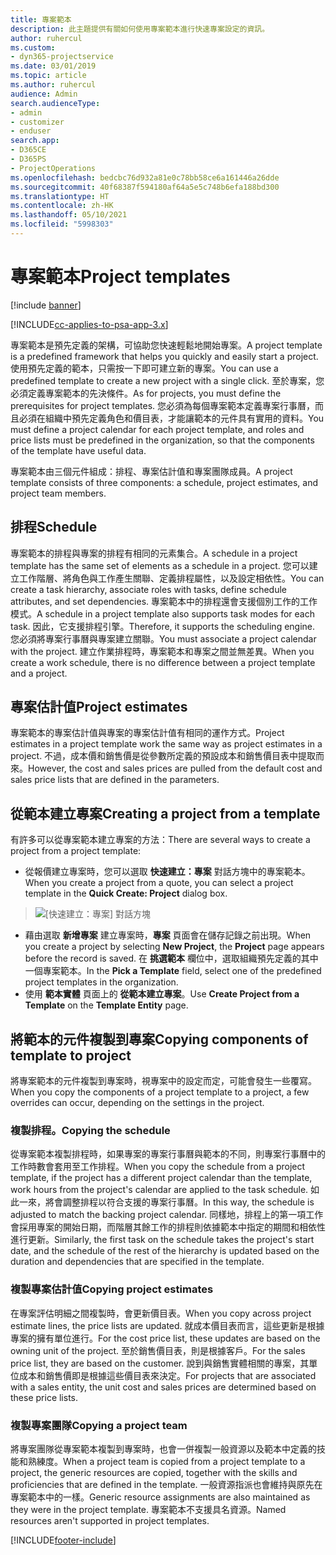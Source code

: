 ```yaml
---
title: 專案範本
description: 此主題提供有關如何使用專案範本進行快速專案設定的資訊。
author: ruhercul
ms.custom:
- dyn365-projectservice
ms.date: 03/01/2019
ms.topic: article
ms.author: ruhercul
audience: Admin
search.audienceType:
- admin
- customizer
- enduser
search.app:
- D365CE
- D365PS
- ProjectOperations
ms.openlocfilehash: bedcbc76d932a81e0c78bb58ce6a161446a26dde
ms.sourcegitcommit: 40f68387f594180af64a5e5c748b6efa188bd300
ms.translationtype: HT
ms.contentlocale: zh-HK
ms.lasthandoff: 05/10/2021
ms.locfileid: "5998303"
---
```

# <a name="project-templates"></a><span data-ttu-id="224f2-103">專案範本</span><span class="sxs-lookup"><span data-stu-id="224f2-103">Project templates</span></span> 

[!include [banner](../includes/psa-now-project-operations.md)]

[!INCLUDE[cc-applies-to-psa-app-3.x](../includes/cc-applies-to-psa-app-3x.md)]

<span data-ttu-id="224f2-104">專案範本是預先定義的架構，可協助您快速輕鬆地開始專案。</span><span class="sxs-lookup"><span data-stu-id="224f2-104">A project template is a predefined framework that helps you quickly and easily start a project.</span></span> <span data-ttu-id="224f2-105">使用預先定義的範本，只需按一下即可建立新的專案。</span><span class="sxs-lookup"><span data-stu-id="224f2-105">You can use a predefined template to create a new project with a single click.</span></span> <span data-ttu-id="224f2-106">至於專案，您必須定義專案範本的先決條件。</span><span class="sxs-lookup"><span data-stu-id="224f2-106">As for projects, you must define the prerequisites for project templates.</span></span> <span data-ttu-id="224f2-107">您必須為每個專案範本定義專案行事曆，而且必須在組織中預先定義角色和價目表，才能讓範本的元件具有實用的資料。</span><span class="sxs-lookup"><span data-stu-id="224f2-107">You must define a project calendar for each project template, and roles and price lists must be predefined in the organization, so that the components of the template have useful data.</span></span>

<span data-ttu-id="224f2-108">專案範本由三個元件組成：排程、專案估計值和專案團隊成員。</span><span class="sxs-lookup"><span data-stu-id="224f2-108">A project template consists of three components: a schedule, project estimates, and project team members.</span></span>

## <a name="schedule"></a><span data-ttu-id="224f2-109">排程</span><span class="sxs-lookup"><span data-stu-id="224f2-109">Schedule</span></span>

<span data-ttu-id="224f2-110">專案範本的排程與專案的排程有相同的元素集合。</span><span class="sxs-lookup"><span data-stu-id="224f2-110">A schedule in a project template has the same set of elements as a schedule in a project.</span></span> <span data-ttu-id="224f2-111">您可以建立工作階層、將角色與工作產生關聯、定義排程屬性，以及設定相依性。</span><span class="sxs-lookup"><span data-stu-id="224f2-111">You can create a task hierarchy, associate roles with tasks, define schedule attributes, and set dependencies.</span></span> <span data-ttu-id="224f2-112">專案範本中的排程還會支援個別工作的工作模式。</span><span class="sxs-lookup"><span data-stu-id="224f2-112">A schedule in a project template also supports task modes for each task.</span></span> <span data-ttu-id="224f2-113">因此，它支援排程引擎。</span><span class="sxs-lookup"><span data-stu-id="224f2-113">Therefore, it supports the scheduling engine.</span></span> <span data-ttu-id="224f2-114">您必須將專案行事曆與專案建立關聯。</span><span class="sxs-lookup"><span data-stu-id="224f2-114">You must associate a project calendar with the project.</span></span> <span data-ttu-id="224f2-115">建立作業排程時，專案範本和專案之間並無差異。</span><span class="sxs-lookup"><span data-stu-id="224f2-115">When you create a work schedule, there is no difference between a project template and a project.</span></span>

## <a name="project-estimates"></a><span data-ttu-id="224f2-116">專案估計值</span><span class="sxs-lookup"><span data-stu-id="224f2-116">Project estimates</span></span>

<span data-ttu-id="224f2-117">專案範本的專案估計值與專案的專案估計值有相同的運作方式。</span><span class="sxs-lookup"><span data-stu-id="224f2-117">Project estimates in a project template work the same way as project estimates in a project.</span></span> <span data-ttu-id="224f2-118">不過，成本價和銷售價是從參數所定義的預設成本和銷售價目表中提取而來。</span><span class="sxs-lookup"><span data-stu-id="224f2-118">However, the cost and sales prices are pulled from the default cost and sales price lists that are defined in the parameters.</span></span>

## <a name="creating-a-project-from-a-template"></a><span data-ttu-id="224f2-119">從範本建立專案</span><span class="sxs-lookup"><span data-stu-id="224f2-119">Creating a project from a template</span></span>
 
<span data-ttu-id="224f2-120">有許多可以從專案範本建立專案的方法：</span><span class="sxs-lookup"><span data-stu-id="224f2-120">There are several ways to create a project from a project template:</span></span>

- <span data-ttu-id="224f2-121">從報價建立專案時，您可以選取 **快速建立：專案** 對話方塊中的專案範本。</span><span class="sxs-lookup"><span data-stu-id="224f2-121">When you create a project from a quote, you can select a project template in the **Quick Create: Project** dialog box.</span></span>

> ![[快速建立：專案] 對話方塊](media/project-11.png)

- <span data-ttu-id="224f2-123">藉由選取 **新增專案** 建立專案時，**專案** 頁面會在儲存記錄之前出現。</span><span class="sxs-lookup"><span data-stu-id="224f2-123">When you create a project by selecting **New Project**, the **Project** page appears before the record is saved.</span></span> <span data-ttu-id="224f2-124">在 **挑選範本** 欄位中，選取組織預先定義的其中一個專案範本。</span><span class="sxs-lookup"><span data-stu-id="224f2-124">In the **Pick a Template** field, select one of the predefined project templates in the organization.</span></span>
- <span data-ttu-id="224f2-125">使用 **範本實體** 頁面上的 **從範本建立專案**。</span><span class="sxs-lookup"><span data-stu-id="224f2-125">Use **Create Project from a Template** on the **Template Entity** page.</span></span>

## <a name="copying-components-of-template-to-project"></a><span data-ttu-id="224f2-126">將範本的元件複製到專案</span><span class="sxs-lookup"><span data-stu-id="224f2-126">Copying components of template to project</span></span>

<span data-ttu-id="224f2-127">將專案範本的元件複製到專案時，視專案中的設定而定，可能會發生一些覆寫。</span><span class="sxs-lookup"><span data-stu-id="224f2-127">When you copy the components of a project template to a project, a few overrides can occur, depending on the settings in the project.</span></span>

### <a name="copying-the-schedule"></a><span data-ttu-id="224f2-128">複製排程。</span><span class="sxs-lookup"><span data-stu-id="224f2-128">Copying the schedule</span></span>

<span data-ttu-id="224f2-129">從專案範本複製排程時，如果專案的專案行事曆與範本的不同，則專案行事曆中的工作時數會套用至工作排程。</span><span class="sxs-lookup"><span data-stu-id="224f2-129">When you copy the schedule from a project template, if the project has a different project calendar than the template, work hours from the project's calendar are applied to the task schedule.</span></span> <span data-ttu-id="224f2-130">如此一來，將會調整排程以符合支援的專案行事曆。</span><span class="sxs-lookup"><span data-stu-id="224f2-130">In this way, the schedule is adjusted to match the backing project calendar.</span></span> <span data-ttu-id="224f2-131">同樣地，排程上的第一項工作會採用專案的開始日期，而階層其餘工作的排程則依據範本中指定的期間和相依性進行更新。</span><span class="sxs-lookup"><span data-stu-id="224f2-131">Similarly, the first task on the schedule takes the project's start date, and the schedule of the rest of the hierarchy is updated based on the duration and dependencies that are specified in the template.</span></span> 

### <a name="copying-project-estimates"></a><span data-ttu-id="224f2-132">複製專案估計值</span><span class="sxs-lookup"><span data-stu-id="224f2-132">Copying project estimates</span></span> 

<span data-ttu-id="224f2-133">在專案評估明細之間複製時，會更新價目表。</span><span class="sxs-lookup"><span data-stu-id="224f2-133">When you copy across project estimate lines, the price lists are updated.</span></span> <span data-ttu-id="224f2-134">就成本價目表而言，這些更新是根據專案的擁有單位進行。</span><span class="sxs-lookup"><span data-stu-id="224f2-134">For the cost price list, these updates are based on the owning unit of the project.</span></span> <span data-ttu-id="224f2-135">至於銷售價目表，則是根據客戶。</span><span class="sxs-lookup"><span data-stu-id="224f2-135">For the sales price list, they are based on the customer.</span></span> <span data-ttu-id="224f2-136">說到與銷售實體相關的專案，其單位成本和銷售價即是根據這些價目表來決定。</span><span class="sxs-lookup"><span data-stu-id="224f2-136">For projects that are associated with a sales entity, the unit cost and sales prices are determined based on these price lists.</span></span>

### <a name="copying-a-project-team"></a><span data-ttu-id="224f2-137">複製專案團隊</span><span class="sxs-lookup"><span data-stu-id="224f2-137">Copying a project team</span></span>

<span data-ttu-id="224f2-138">將專案團隊從專案範本複製到專案時，也會一併複製一般資源以及範本中定義的技能和熟練度。</span><span class="sxs-lookup"><span data-stu-id="224f2-138">When a project team is copied from a project template to a project, the generic resources are copied, together with the skills and proficiencies that are defined in the template.</span></span> <span data-ttu-id="224f2-139">一般資源指派也會維持與原先在專案範本中的一樣。</span><span class="sxs-lookup"><span data-stu-id="224f2-139">Generic resource assignments are also maintained as they were in the project template.</span></span> <span data-ttu-id="224f2-140">專案範本不支援具名資源。</span><span class="sxs-lookup"><span data-stu-id="224f2-140">Named resources aren't supported in project templates.</span></span>


[!INCLUDE[footer-include](../includes/footer-banner.md)]